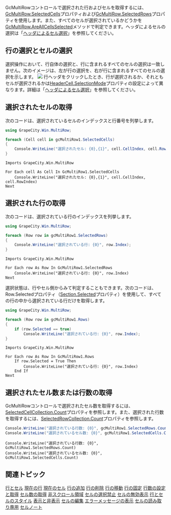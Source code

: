 GcMultiRowコントロールで選択された行およびセルを取得するには、[GcMultiRow.SelectedCells](gcdocsite__documentlink?toc-item-id=dc61c78a-24d7-4019-9272-6fe7c77440a7)プロパティおよび[GcMultiRow.SelectedRows](gcdocsite__documentlink?toc-item-id=6dbfaccf-b84e-458c-875d-f9f7b84b3cc2)プロパティを使用します。また、すべてのセルが選択されているかどうかを[GcMultiRow.AreAllCellsSelected](gcdocsite__documentlink?toc-item-id=957ec617-a9a6-433b-ad79-b95c44b03211)メソッドで判定できます。ヘッダによるセルの選択は「[ヘッダによるセル選択](gcdocsite__documentlink?toc-item-id=b7382e19-e827-417e-9e88-6011b4836b2f)」を参照してください。

## 行の選択とセルの選択

選択操作において、行自体の選択と、行に含まれるすべてのセルの選択は一致しません。次のイメージは、左が行の選択を、右が行に含まれるすべてのセルの選択を示します。
![](/DOCUMENT_SITE_LINK_PREFIX_HERE/document-site-files/images/f148c511-6e98-4b55-9904-150a375d5825/images/userguide/grid_multiselect_04.png)
行ヘッダをクリックしたとき、行が選択されるか、それともセルが選択されるかは[HeaderCell.SelectionMode](gcdocsite__documentlink?toc-item-id=340c0a6d-2586-4dfd-911f-522d3844501b)プロパティの設定によって異なります。詳細は「[ヘッダによるセル選択](gcdocsite__documentlink?toc-item-id=b7382e19-e827-417e-9e88-6011b4836b2f)」を参照してください。

## 選択されたセルの取得

次のコードは、選択されているセルのインデックスと行番号を列挙します。
```csharp
using GrapeCity.Win.MultiRow;

foreach (Cell cell in gcMultiRow1.SelectedCells)
{
    Console.WriteLine("選択されたセル: {0},{1}", cell.CellIndex, cell.RowIndex);
}
```

```vbnet
Imports GrapeCity.Win.MultiRow

For Each cell As Cell In GcMultiRow1.SelectedCells
    Console.WriteLine("選択されたセル: {0},{1}", cell.CellIndex, cell.RowIndex)
Next
```

## 選択された行の取得

次のコードは、選択されている行のインデックスを列挙します。
```csharp
using GrapeCity.Win.MultiRow;

foreach (Row row in gcMultiRow1.SelectedRows)
{
    Console.WriteLine("選択されている行: {0}", row.Index);
}
```

```vbnet
Imports GrapeCity.Win.MultiRow

For Each row As Row In GcMultiRow1.SelectedRows
    Console.WriteLine("選択されている行: {0}", row.Index)
Next
```
選択状態は、行やセル側からみて判定することもできます。次のコードは、Row.Selectedプロパティ（[Section.Selected](gcdocsite__documentlink?toc-item-id=c6fba0ce-698f-4ce3-ad7e-1e27e500170c)プロパティ）を使用して、すべての行の中から選択されている行だけを取得します。
```csharp
using GrapeCity.Win.MultiRow;

foreach (Row row in gcMultiRow1.Rows)
{
    if (row.Selected == true)
        Console.WriteLine("選択されている行: {0}", row.Index);
}
```

```vbnet
Imports GrapeCity.Win.MultiRow

For Each row As Row In GcMultiRow1.Rows
    If row.Selected = True Then
        Console.WriteLine("選択されている行: {0}", row.Index)
    End If
Next
```

## 選択されたセル数または行数の取得

GcMultiRowコントロールで選択されたセル数を取得するには、[SelectedCellCollection.Count](gcdocsite__documentlink?toc-item-id=b7e9a4df-ccff-48c7-afa3-46fde2013686)プロパティを参照します。また、選択された行数を取得するには、[SelectedRowCollection.Count](gcdocsite__documentlink?toc-item-id=31508fe5-2ac2-4970-8733-c59640abd81f)プロパティを参照します。
```csharp
Console.WriteLine("選択されている行数: {0}", gcMultiRow1.SelectedRows.Count);
Console.WriteLine("選択されているセル数: {0}", gcMultiRow1.SelectedCells.Count);
```

```vbnet
Console.WriteLine("選択されている行数: {0}", GcMultiRow1.SelectedRows.Count)
Console.WriteLine("選択されているセル数: {0}", GcMultiRow1.SelectedCells.Count)
```

## 関連トピック

[行とセル](gcdocsite__documentlink?toc-item-id=324fb6a9-dfd4-47c6-a50b-e5d6a733482c)
[現在の行](gcdocsite__documentlink?toc-item-id=7b0ccaf9-9a5f-4a5f-8213-ad223b742c47)
[現在のセル](gcdocsite__documentlink?toc-item-id=6a3e5e39-1e55-4d17-92f8-f98e089d50d6)
[行の追加](gcdocsite__documentlink?toc-item-id=6a5f283a-fdc8-42fa-af13-1298526d1974)
[行の削除](gcdocsite__documentlink?toc-item-id=722f1dee-d553-42d5-8c58-5f9c89e3edb3)
[行の移動](gcdocsite__documentlink?toc-item-id=bec8974f-59e4-439e-8bff-62e0068fc64c)
[行の固定](gcdocsite__documentlink?toc-item-id=6bd87f6c-4ec6-4996-ad1b-90a1ea751ff6)
[行数の設定と取得](gcdocsite__documentlink?toc-item-id=7f09d5fd-1715-4c72-bd9a-9d59f7302ae2)
[セル数の取得](gcdocsite__documentlink?toc-item-id=b2694627-470d-4dc7-8892-0e1a86a847b6)
[非スクロール領域](gcdocsite__documentlink?toc-item-id=9c2ffa5b-afc7-4e48-a7dd-8ea7ed014357)
[セルの選択禁止](gcdocsite__documentlink?toc-item-id=44b1d9b5-a649-4d0d-b686-4884fcfd887a)
[セルの無効表示](gcdocsite__documentlink?toc-item-id=8fdf67b2-a648-40ce-b095-ca253fa79ad2)
[行とセルのスタイル](gcdocsite__documentlink?toc-item-id=35fe0c78-93bb-4048-8b2d-3e76d5c4a46d)
[表示と非表示](gcdocsite__documentlink?toc-item-id=740237fd-48df-4acb-bf6e-e927ba73941e)
[セルの編集](gcdocsite__documentlink?toc-item-id=9c3197b6-f2e2-4c66-9f4e-03d277a8c087)
[エラーメッセージの表示](gcdocsite__documentlink?toc-item-id=c7f2f4ef-e8a2-4cdb-90be-1a4e8ded871a)
[セルの読み取り専用](gcdocsite__documentlink?toc-item-id=3aed4939-b469-4405-a52a-e07d9aff2327)
[セルノート](gcdocsite__documentlink?toc-item-id=ecd20ea8-d990-4308-9bfc-e55491f0c3ee)